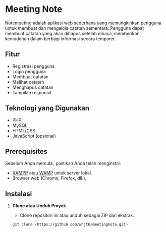 # Meeting Note

Notemeeting adalah aplikasi web sederhana yang memungkinkan pengguna untuk membuat dan mengelola catatan sementara. Pengguna dapat membuat catatan yang akan dihapus setelah dibaca, memberikan kemudahan dalam berbagi informasi secara temporer.

## Fitur

- Registrasi pengguna
- Login pengguna
- Membuat catatan
- Melihat catatan
- Menghapus catatan
- Tampilan responsif

## Teknologi yang Digunakan

- PHP
- MySQL
- HTML/CSS
- JavaScript (opsional)

## Prerequisites

Sebelum Anda memulai, pastikan Anda telah menginstal:

- [XAMPP](https://www.apachefriends.org/index.html) atau [WAMP](http://www.wampserver.com/en/) untuk server lokal.
- Browser web (Chrome, Firefox, dll.).

## Instalasi

1. **Clone atau Unduh Proyek**
   - Clone repositori ini atau unduh sebagai ZIP dan ekstrak.

   ```bash
   git clone <https://github.com/whjt6/meetingnote.git>
   
